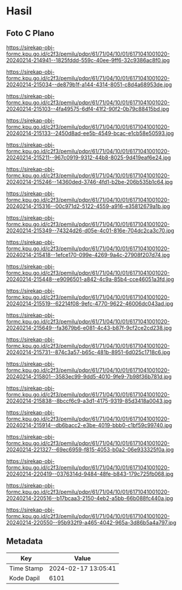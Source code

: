 # Hasil

## Foto C Plano

https://sirekap-obj-formc.kpu.go.id/c2f3/pemilu/pdpr/61/71/04/10/01/6171041001020-20240214-214941--1825fddd-559c-40ee-9ff6-32c9386ac8f0.jpg

https://sirekap-obj-formc.kpu.go.id/c2f3/pemilu/pdpr/61/71/04/10/01/6171041001020-20240214-215034--de879b1f-a144-4314-8051-c8d4a68953de.jpg

https://sirekap-obj-formc.kpu.go.id/c2f3/pemilu/pdpr/61/71/04/10/01/6171041001020-20240214-215103--4fa49575-6df4-41f2-90f2-0b79c88415bd.jpg

https://sirekap-obj-formc.kpu.go.id/c2f3/pemilu/pdpr/61/71/04/10/01/6171041001020-20240214-215133--2450d8ad-ee5b-4549-bcac-e1cb58e50593.jpg

https://sirekap-obj-formc.kpu.go.id/c2f3/pemilu/pdpr/61/71/04/10/01/6171041001020-20240214-215211--967c0919-9312-44b8-8025-9d419eaf6e24.jpg

https://sirekap-obj-formc.kpu.go.id/c2f3/pemilu/pdpr/61/71/04/10/01/6171041001020-20240214-215246--14360ded-3746-4fd1-b2be-206b535b1c64.jpg

https://sirekap-obj-formc.kpu.go.id/c2f3/pemilu/pdpr/61/71/04/10/01/6171041001020-20240214-215316--00c971d2-5122-4559-a916-e35812679a1b.jpg

https://sirekap-obj-formc.kpu.go.id/c2f3/pemilu/pdpr/61/71/04/10/01/6171041001020-20240214-215349--74324d26-d05e-4c01-816e-704dc2ca3c70.jpg

https://sirekap-obj-formc.kpu.go.id/c2f3/pemilu/pdpr/61/71/04/10/01/6171041001020-20240214-215418--1efce170-099e-4269-9a4c-27908f207d74.jpg

https://sirekap-obj-formc.kpu.go.id/c2f3/pemilu/pdpr/61/71/04/10/01/6171041001020-20240214-215448--e9096501-a842-4c9a-85b4-cce46051a3fd.jpg

https://sirekap-obj-formc.kpu.go.id/c2f3/pemilu/pdpr/61/71/04/10/01/6171041001020-20240214-215519--62214f08-9efc-4770-9622-46006dc043ad.jpg

https://sirekap-obj-formc.kpu.go.id/c2f3/pemilu/pdpr/61/71/04/10/01/6171041001020-20240214-215649--fa3679b6-e081-4c43-b87f-9cf2ce2cd238.jpg

https://sirekap-obj-formc.kpu.go.id/c2f3/pemilu/pdpr/61/71/04/10/01/6171041001020-20240214-215731--874c3a57-b65c-481b-8951-6d025c1718c6.jpg

https://sirekap-obj-formc.kpu.go.id/c2f3/pemilu/pdpr/61/71/04/10/01/6171041001020-20240214-215801--3583ec99-9dd5-4010-9fe9-7b98f36b781d.jpg

https://sirekap-obj-formc.kpu.go.id/c2f3/pemilu/pdpr/61/71/04/10/01/6171041001020-20240214-215838--8bccf6c9-a3d1-4175-9319-85d3418a0043.jpg

https://sirekap-obj-formc.kpu.go.id/c2f3/pemilu/pdpr/61/71/04/10/01/6171041001020-20240214-215914--db6bacc2-e3be-4019-bbb0-c1bf59c99740.jpg

https://sirekap-obj-formc.kpu.go.id/c2f3/pemilu/pdpr/61/71/04/10/01/6171041001020-20240214-221327--69ec6959-f815-4053-b0a2-06e933325f0a.jpg

https://sirekap-obj-formc.kpu.go.id/c2f3/pemilu/pdpr/61/71/04/10/01/6171041001020-20240214-220419--0376314d-9484-48fe-b843-179c725fb068.jpg

https://sirekap-obj-formc.kpu.go.id/c2f3/pemilu/pdpr/61/71/04/10/01/6171041001020-20240214-220516--b17bcaa3-2150-4eb2-a5bb-66b088fc440a.jpg

https://sirekap-obj-formc.kpu.go.id/c2f3/pemilu/pdpr/61/71/04/10/01/6171041001020-20240214-220550--95b932f9-a465-4042-965a-3d86b5a4a797.jpg


## Metadata

| Key        | Value               |
| ---------- | ------------------- |
| Time Stamp | 2024-02-17 13:05:41 |
| Kode Dapil | 6101                |



